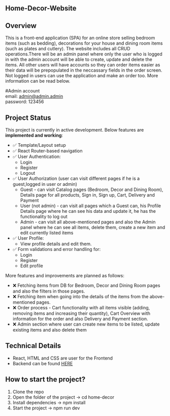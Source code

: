 ## Home-Decor-Website </br>

## Overview

This is a front-end application (SPA) for an online store selling bedroom items (such as bedding), decorations for your house and dining room items (such as plates and cutlery). The website includes all CRUD operations.There will be an admin panel where only the user who is logged in with the admin account will be able to create, update and delete the items. All other users will have accounts so they can order items easier as their data will be prepopulated in the neccassary fields in the order screen. Not logged in users can use the application and make an order too. More information can be read below.

#Admin account <br>
email: admin@admin.admin <br>
password: 123456 <br>

## Project Status

This project is currently in active development. Below features are **implemented and working**:

- ✅ Template/Layout setup
- ✅ React Router-based navigation
- ✅ User Authentication:
  - Login
  - Register
  - Logout
- ✅ User Authorization (user can visit different pages if he is a guest,logged in user or admin)
  - Guest - can visit Catalog pages (Bedroom, Decor and Dining Room), Details page for all products, Sign in, Sign up, Cart, Delivery and Payment
  - User (not admin) - can visit all pages which a Guest can, his Profile Details page where he can see his data and update it, he has the functionality to log out 
  - Admin - can visit all above-mentioned pages and also the Admin panel where he can see all items, delete them, create a new item and edit currently listed items
- ✅ User Profile:
  - View profile details and edit them.
- ✅ Form validations and error handling for:
  - Login
  - Register
  - Edit profile

More features and improvements are planned as follows:

- ❌ Fetching items from DB for Bedroom, Decor and Dining Room pages and also the filters in those pages. </br>
- ❌ Fetching item when going into the details of the items from the above-mentioned pages. </br>
- ❌ Order process - Cart functionality with all items visible (adding, removing items and increasing their quantity), Cart Overview with information for the order and also Delivery and Payment section. </br>
- ❌ Admin section where user can create new items to be listed, update existing items and also delete them </br>

## Technical Details

- React, HTML and CSS are user for the Frontend
- Backend can be found [HERE](https://github.com/icovv/REST-API)<br/>

## How to start the project?

1. Clone the repo
2. Open the folder of the project -> cd home-decor
3. Install dependencies ->  npm install
4. Start the project -> npm run dev
